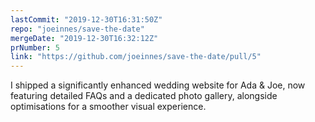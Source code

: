```yaml
---
lastCommit: "2019-12-30T16:31:50Z"
repo: "joeinnes/save-the-date"
mergeDate: "2019-12-30T16:32:12Z"
prNumber: 5
link: "https://github.com/joeinnes/save-the-date/pull/5"
---
```


I shipped a significantly enhanced wedding website for Ada & Joe, now featuring detailed FAQs and a dedicated photo gallery, alongside optimisations for a smoother visual experience.